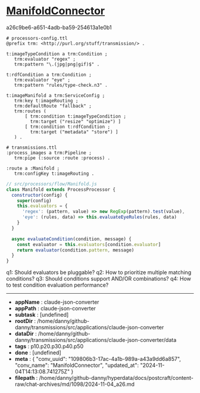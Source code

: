 # [ManifoldConnector](https://claude.ai/chat/109806b3-17ac-4a1b-989a-a43a9dd6a857)

a26c9be6-a651-4adb-ba59-254613a1e0b1

 ```turtle
# processors-config.ttl
@prefix trm: <http://purl.org/stuff/transmission/> .

t:imageTypeCondition a trm:Condition ;
    trm:evaluator "regex" ;
    trm:pattern "\.(jpg|png|gif)$" .

t:rdfCondition a trm:Condition ;
    trm:evaluator "eye" ;
    trm:pattern "rules/type-check.n3" .

t:imageManifold a trm:ServiceConfig ;
    trm:key t:imageRouting ;
    trm:defaultRoute "fallback" ;
    trm:routes (
        [ trm:condition t:imageTypeCondition ;
          trm:target ("resize" "optimize") ]
        [ trm:condition t:rdfCondition ;
          trm:target ("metadata" "store") ]
    ) .

# transmissions.ttl  
:process_images a trm:Pipeline ;
    trm:pipe (:source :route :process) .

:route a :Manifold ;
    trm:configKey t:imageRouting .
```

```javascript
// src/processors/flow/Manifold.js
class Manifold extends ProcessProcessor {
  constructor(config) {
    super(config)
    this.evaluators = {
      'regex': (pattern, value) => new RegExp(pattern).test(value),
      'eye': (rules, data) => this.evaluateEyeRules(rules, data)
    }
  }

  async evaluateCondition(condition, message) {
    const evaluator = this.evaluators[condition.evaluator]
    return evaluator(condition.pattern, message)
  }
}
```

q1: Should evaluators be pluggable?
q2: How to prioritize multiple matching conditions?
q3: Should conditions support AND/OR combinations?
q4: How to test condition evaluation performance?

---

* **appName** : claude-json-converter
* **appPath** : claude-json-converter
* **subtask** : [undefined]
* **rootDir** : /home/danny/github-danny/transmissions/src/applications/claude-json-converter
* **dataDir** : /home/danny/github-danny/transmissions/src/applications/claude-json-converter/data
* **tags** : p10.p20.p30.p40.p50
* **done** : [undefined]
* **meta** : {
  "conv_uuid": "109806b3-17ac-4a1b-989a-a43a9dd6a857",
  "conv_name": "ManifoldConnector",
  "updated_at": "2024-11-04T14:13:08.741275Z"
}
* **filepath** : /home/danny/github-danny/hyperdata/docs/postcraft/content-raw/chat-archives/md/1098/2024-11-04_a26.md